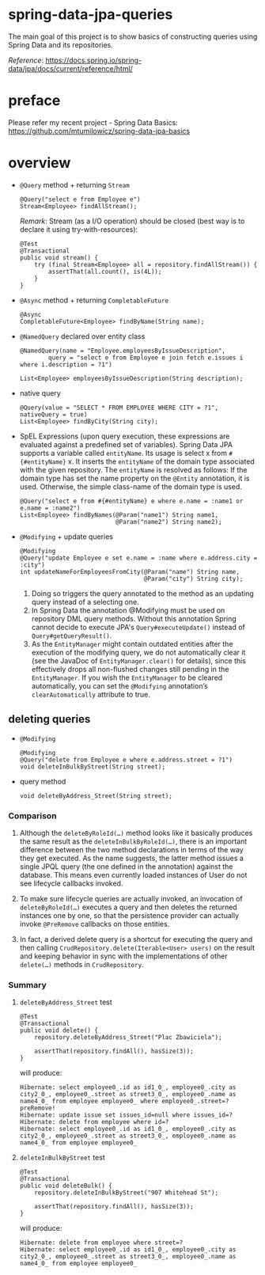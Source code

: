 # spring-data-jpa-queries
The main goal of this project is to show basics of constructing queries
using Spring Data and its repositories.

_Reference_: https://docs.spring.io/spring-data/jpa/docs/current/reference/html/

# preface
Please refer my recent project - Spring Data Basics: 
https://github.com/mtumilowicz/spring-data-jpa-basics

# overview
* `@Query` method + returning `Stream`
    ```
    @Query("select e from Employee e")
    Stream<Employee> findAllStream();    
    ```
    _Remark_: Stream (as a I/O operation) should be closed 
    (best way is to declare it using try-with-resources):
    ```
    @Test
    @Transactional
    public void stream() {
        try (final Stream<Employee> all = repository.findAllStream()) {
            assertThat(all.count(), is(4L));
        }
    }    
    ```
    
* `@Async` method + returning `CompletableFuture`
    ```
    @Async
    CompletableFuture<Employee> findByName(String name);    
    ```
    
* `@NamedQuery` declared over entity class
    ```
    @NamedQuery(name = "Employee.employeesByIssueDescription",
            query = "select e from Employee e join fetch e.issues i where i.description = ?1")
    ```
    ```
    List<Employee> employeesByIssueDescription(String description);
    ```
    
* native query
    ```
    @Query(value = "SELECT * FROM EMPLOYEE WHERE CITY = ?1", nativeQuery = true)
    List<Employee> findByCity(String city);    
    ```
    
* SpEL Expressions (upon query execution, these expressions are evaluated 
against a predefined set of variables). Spring Data JPA supports a variable 
called `entityName`. Its usage is select x from `#{#entityName}` x. It inserts 
the `entityName` of the domain type associated with the given repository. 
The `entityName` is resolved as follows: If the domain type has set the name 
property on the `@Entity` annotation, it is used. Otherwise, the simple 
class-name of the domain type is used.
    ```
    @Query("select e from #{#entityName} e where e.name = :name1 or e.name = :name2")
    List<Employee> findByNames(@Param("name1") String name1,
                               @Param("name2") String name2);    
    ```
    
* `@Modifying` + update queries
    ```
    @Modifying
    @Query("update Employee e set e.name = :name where e.address.city = :city")
    int updateNameForEmployeesFromCity(@Param("name") String name,
                                       @Param("city") String city);    
    ```
    1. Doing so triggers the query annotated to the method as an updating query 
    instead of a selecting one.
    1. In Spring Data the annotation @Modifying must be used on repository DML 
    query methods. Without this annotation Spring cannot decide to execute 
    JPA's `Query#executeUpdate()` instead of `Query#getQueryResult()`.
    1. As the `EntityManager` might contain outdated entities after the 
    execution of the modifying query, we do not automatically clear it 
    (see the JavaDoc of `EntityManager.clear()` for details), since this 
    effectively drops all non-flushed changes still pending in the 
    `EntityManager`. If you wish the `EntityManager` to be cleared 
    automatically, you can set the `@Modifying` annotation’s 
    `clearAutomatically` attribute to true.
    
## deleting queries
* `@Modifying`
    ```
    @Modifying
    @Query("delete from Employee e where e.address.street = ?1")
    void deleteInBulkByStreet(String street);    
    ```
    
* query method
    ```
    void deleteByAddress_Street(String street);
    ```
    
### Comparison
1. Although the `deleteByRoleId(…)` method looks like it basically 
produces the same result as the `deleteInBulkByRoleId(…)`, there is 
an important difference between the two method declarations in 
terms of the way they get executed. As the name suggests, the 
latter method issues a single JPQL query (the one defined in the 
annotation) against the database. This means even currently loaded 
instances of User do not see lifecycle callbacks invoked.

1. To make sure lifecycle queries are actually invoked, an invocation 
of `deleteByRoleId(…)` executes a query and then deletes the returned 
instances one by one, so that the persistence provider can actually 
invoke `@PreRemove` callbacks on those entities.

1. In fact, a derived delete query is a shortcut for executing the 
query and then calling `CrudRepository.delete(Iterable<User> users)` 
on the result and keeping behavior in sync with the implementations 
of other `delete(…)` methods in `CrudRepository`.

### Summary
1. `deleteByAddress_Street` test
    ```
    @Test
    @Transactional
    public void delete() {
        repository.deleteByAddress_Street("Plac Zbawiciela");
        
        assertThat(repository.findAll(), hasSize(3));
    }    
    ```
    will produce:
    ```
    Hibernate: select employee0_.id as id1_0_, employee0_.city as city2_0_, employee0_.street as street3_0_, employee0_.name as name4_0_ from employee employee0_ where employee0_.street=?
    preRemove!
    Hibernate: update issue set issues_id=null where issues_id=?
    Hibernate: delete from employee where id=?
    Hibernate: select employee0_.id as id1_0_, employee0_.city as city2_0_, employee0_.street as street3_0_, employee0_.name as name4_0_ from employee employee0_
    ```
1. `deleteInBulkByStreet` test
    ```
    @Test
    @Transactional
    public void deleteBulk() {
        repository.deleteInBulkByStreet("907 Whitehead St");
        
        assertThat(repository.findAll(), hasSize(3));
    }    
    ```
    will produce:
    ```
    Hibernate: delete from employee where street=?
    Hibernate: select employee0_.id as id1_0_, employee0_.city as city2_0_, employee0_.street as street3_0_, employee0_.name as name4_0_ from employee employee0_
    ```